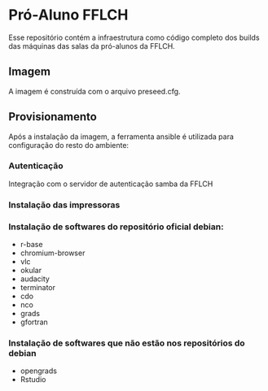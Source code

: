 # Pró-Aluno FFLCH

Esse repositório contém a infraestrutura como código completo dos builds das máquinas
das salas da pró-alunos da FFLCH. 

## Imagem

A imagem é construída com o arquivo preseed.cfg.

## Provisionamento

Após a instalação da imagem, a ferramenta ansible é utilizada para configuração 
do resto do ambiente:

### Autenticação

Integração com o servidor de autenticação samba da FFLCH

### Instalação das impressoras

### Instalação de softwares do repositório oficial debian:

 - r-base
 - chromium-browser
 - vlc
 - okular
 - audacity
 - terminator
 - cdo
 - nco
 - grads
 - gfortran

### Instalação de softwares que não estão nos repositórios do debian

 - opengrads
 - Rstudio

